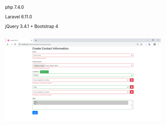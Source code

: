 php 7.4.0

Laravel 6.11.0

jQuery 3.4.1 + Bootstrap 4

<br/>
<img src="https://github.com/Niqzi/laravel-add-remove-dynamic-fields/blob/master/public/163343.png" />